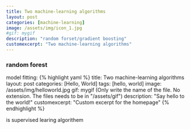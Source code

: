 ```yaml
---
title: Two machine-learning algorithms
layout: post
categories: [machine-learning]
image: /assets/img/icon_1.jpg
#gif: mygif
description: "random forset/gradient boosting"
customexcerpt: "Two machine-learning algorithms"
---
```


### random forest
model fitting:
{% highlight yaml %}
title: Two machine-learning algorithms 
layout: post
categories: [Hello, World]
tags: [hello, world]
image: /assets/img/helloworld.jpg
gif: mygif (Only write the name of the file. No extension. The files needs to be in "/assets/gif")
description: "Say hello to the world!"
customexcerpt: "Custom excerpt for the homepage"
{% endhighlight %}

is supervised learing algorithem
